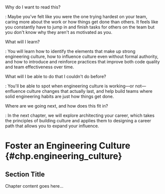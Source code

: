 <!-- begin storymap -->
Why do I want to read this?

: Maybe you’ve felt like you were the one trying hardest on your team, caring more about the work or how things get done than others. It feels like you constantly have to jump in and finish tasks for others on the team but you don't know why they aren't as motivated as you.

What will I learn?

: You will learn how to identify the elements that make up strong engineering culture, how to influence culture even without formal authority, and how to introduce and reinforce practices that improve both code quality and team effectiveness over time.

What will I be able to do that I couldn't do before?

: You'll be able to spot when engineering culture is working—or not—enfluence culture changes that actually last, and help build teams where solid engineering habits are just how things get done.

Where are we going next, and how does this fit in?

: In the next chapter, we will explore architecting your career, which takes the principles of building culture and applies them to designing a career path that allows you to expand your influence.
<!-- end storymap -->

# Foster an Engineering Culture {#chp.engineering_culture}

## Section Title

Chapter content goes here...
